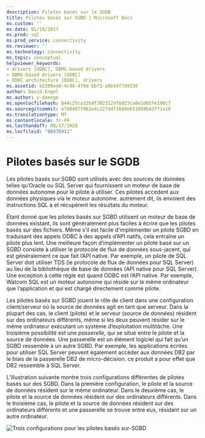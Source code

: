 ```yaml
---
description: Pilotes basés sur le SGDB
title: Pilotes basés sur SGBD | Microsoft Docs
ms.custom: ''
ms.date: 01/19/2017
ms.prod: sql
ms.prod_service: connectivity
ms.reviewer: ''
ms.technology: connectivity
ms.topic: conceptual
helpviewer_keywords:
- drivers [ODBC], DBMS-based drivers
- DBMS-based drivers [ODBC]
- ODBC architecture [ODBC], drivers
ms.assetid: e2208ee0-4cd6-4f0d-bb71-a0b54f7d9330
author: David-Engel
ms.author: v-daenge
ms.openlocfilehash: 844c25ca32bdf302312df6d23ca8e1d85fe198c7
ms.sourcegitcommit: e700497f962e4c2274df16d9e651059b42ff1a10
ms.translationtype: MT
ms.contentlocale: fr-FR
ms.lasthandoff: 08/17/2020
ms.locfileid: "88476911"
---
```

# <a name="dbms-based-drivers"></a>Pilotes basés sur le SGDB
Les pilotes basés sur SGBD sont utilisés avec des sources de données telles qu’Oracle ou SQL Server qui fournissent un moteur de base de données autonome pour le pilote à utiliser. Ces pilotes accèdent aux données physiques via le moteur autonome. autrement dit, ils envoient des instructions SQL à et récupèrent les résultats du moteur.  
  
 Étant donné que les pilotes basés sur SGBD utilisent un moteur de base de données existant, ils sont généralement plus faciles à écrire que les pilotes basés sur des fichiers. Même s’il est facile d’implémenter un pilote SGBD en traduisant des appels ODBC à des appels d’API natifs, cela entraîne un pilote plus lent. Une meilleure façon d’implémenter un pilote basé sur un SGBD consiste à utiliser le protocole de flux de données sous-jacent, qui est généralement ce que fait l’API native. Par exemple, un pilote de SQL Server doit utiliser TDS (le protocole de flux de données pour SQL Server) au lieu de la bibliothèque de base de données (API native pour SQL Server). Une exception à cette règle est quand ODBC est l’API native. Par exemple, Watcom SQL est un moteur autonome qui réside sur le même ordinateur que l’application et qui est chargé directement comme pilote.  
  
 Les pilotes basés sur SGBD jouent le rôle de client dans une configuration client/serveur où la source de données agit en tant que serveur. Dans la plupart des cas, le client (pilote) et le serveur (source de données) résident sur des ordinateurs différents, même si les deux peuvent résider sur le même ordinateur exécutant un système d’exploitation multitâche. Une troisième possibilité est une *passerelle,* qui se situe entre le pilote et la source de données. Une passerelle est un élément logiciel qui fait qu’un SGBD ressemble à un autre SGBD. Par exemple, les applications écrites pour utiliser SQL Server peuvent également accéder aux données DB2 par le biais de la passerelle DB2 de micro-décision. ce produit a pour effet que DB2 ressemble à SQL Server.  
  
 L’illustration suivante montre trois configurations différentes de pilotes basés sur des SGBD. Dans la première configuration, le pilote et la source de données résident sur le même ordinateur. Dans le deuxième cas, le pilote et la source de données résident sur des ordinateurs différents. Dans le troisième cas, le pilote et la source de données résident sur des ordinateurs différents et une passerelle se trouve entre eux, résidant sur un autre ordinateur.  
  
 ![Trois configurations pour les pilotes basés sur&#45;SGBD](../../odbc/reference/media/pr07.gif "pr07")
